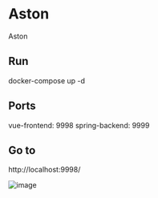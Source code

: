 # Aston
Aston

## Run
docker-compose up -d

## Ports
vue-frontend: 9998
spring-backend: 9999

## Go to
http://localhost:9998/

![image](https://user-images.githubusercontent.com/44678378/202583447-30e4608c-7bb3-40c6-9039-2addb29d49f5.png)
